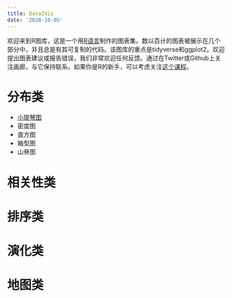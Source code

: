 ```yaml
---
title: Data2Vis
date: '2020-10-05'
---
```


欢迎来到R图库，这是一个用[R语言](https://www.r-project.org/about.html)制作的图表集。数以百计的图表被展示在几个部分中，并且总是有其可复制的代码。该图库的重点是tidyverse和ggplot2。欢迎提出图表建议或报告错误，我们非常欢迎任何反馈。通过在Twitter或Github上关注画廊，与它保持联系。如果你是R的新手，可以考虑关注[这个课程](https://www.datacamp.com/courses/free-introduction-to-r?tap_a=5644-dce66f&tap_s=230804-f65650)。

# 分布类

- [小提琴图](/data2vis/violin/)
- 密度图
- 直方图
- 箱型图
- 山脊图

# 相关性类

# 排序类

# 演化类

# 地图类

